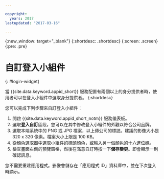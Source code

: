 ```yaml
---

copyright:
  years: 2017
lastupdated: "2017-03-16"

---
```

{:new_window: target="_blank"}
{:shortdesc: .shortdesc}
{:screen: .screen}
{:pre: .pre}

# 自訂登入小組件
{: #login-widget}

當 {{site.data.keyword.appid_short}} 服務配置有兩個以上的身分提供者時，使用者可以在登入小組件中選取身分提供者。
{:shortdesc}

您可以完成下列步驟來自訂登入小組件：

1. 開啟 {{site.data.keyword.appid_short_notm}} 服務儀表板。
2. 選取**登入自訂**區段，您可以在其中修改登入小組件的外觀以符合公司品牌。
3. 選取本端系統中的 PNG 或 JPG 檔案，以上傳公司的標誌。建議的影像大小是 320 x 320 像素。檔案大小上限是 100 KB。
4. 從顏色選取器中選取小組件的標頭顏色，或輸入另一個顏色的十六進位碼。
5. 檢查畫面右側的預覽窗格，然後在滿意自訂時按一下**儲存變更**。即會顯示一則確認訊息。

您不需要重建應用程式。影像會儲存在「應用程式 ID」資料庫中，並在下次登入時顯示。
